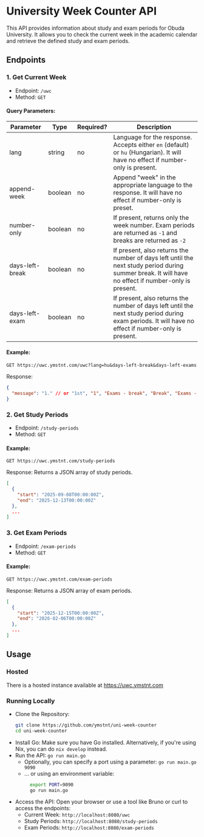 # University Week Counter API

This API provides information about study and exam periods for Obuda University. It allows you to check the current week in the academic calendar and retrieve the defined study and exam periods.

## Endpoints
### 1. Get Current Week

- Endpoint: `/uwc`
- Method: `GET`
#### Query Parameters:
| Parameter       | Type    | Required? | Description                                                                                                                                         |
| --------------- | ------- | --------- | --------------------------------------------------------------------------------------------------------------------------------------------------- |
| lang            | string  | no        | Language for the response. Accepts either `en` (default) or `hu` (Hungarian). It will have no effect if number-only is present.                     |
| append-week     | boolean | no        | Append "week" in the appropriate language to the response. It will have no effect if number-only is preset.                                         |
| number-only     | boolean | no        | If present, returns only the week number. Exam periods are returned as `-1` and breaks are returned as `-2`                                         |
| days-left-break | boolean | no        | If present, also returns the number of days left until the next study period during summer break. It will have no effect if number-only is present. |
| days-left-exam  | boolean | no        | If present, also returns the number of days left until the next study period during exam periods. It will have no effect if number-only is present. |

#### Example:
`GET https://uwc.ymstnt.com/uwc?lang=hu&days-left-break&days-left-exams`

Response:
```JSON
{
  "message": "1." // or "1st", "1", "Exams - break", "Break", "Exams - break (69 days left)", etc.
}
```

### 2. Get Study Periods

- Endpoint: `/study-periods`
- Method: `GET`

#### Example:
`GET https://uwc.ymstnt.com/study-periods`

Response:
Returns a JSON array of study periods.
```JSON
[
  {
    "start": "2025-09-08T00:00:00Z",
    "end": "2025-12-13T00:00:00Z"
  },
  ...
]
```

### 3. Get Exam Periods

- Endpoint: `/exam-periods`
- Method: `GET`

#### Example:
`GET https://uwc.ymstnt.com/exam-periods`

Response:
Returns a JSON array of exam periods.
```JSON
[
  {
    "start": "2025-12-15T00:00:00Z",
    "end": "2026-02-06T00:00:00Z"
  },
  ...
]
```

## Usage
### Hosted
There is a hosted instance available at https://uwc.ymstnt.com

### Running Locally
- Clone the Repository:
  ```bash
  git clone https://github.com/ymstnt/uni-week-counter
  cd uni-week-counter
  ```
- Install Go: Make sure you have Go installed. Alternatively, if you're using Nix, you can do `nix develop` instead.
- Run the API: `go run main.go`
    - Optionally, you can specify a port using a parameter: `go run main.go 9090`
    - ... or using an environment variable:
      ```bash
        export PORT=9090
        go run main.go
      ```
- Access the API: Open your browser or use a tool like Bruno or curl to access the endpoints:
  - Current Week: `http://localhost:8080/uwc`
  - Study Periods: `http://localhost:8080/study-periods`
  - Exam Periods: `http://localhost:8080/exam-periods`

